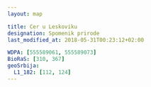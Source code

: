 ```yaml
---
layout: map

title: Cer u Leskoviku
designation: Spomenik prirode
last_modified_at: 2018-05-31T00:23:12+02:00

WDPA: [555589061, 555589073]
BioRaS: [310, 367]
geoSrbija:
  L1_182: [112, 124]
---
```

